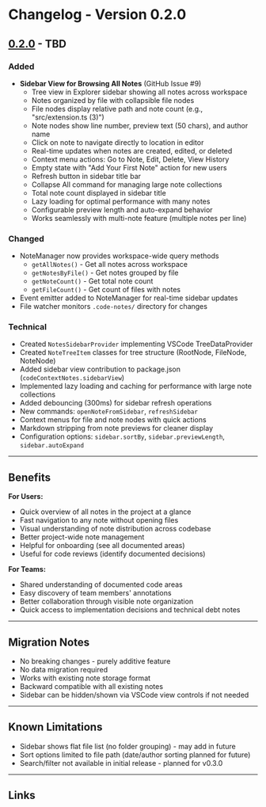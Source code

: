 # Changelog - Version 0.2.0

## [0.2.0] - TBD

### Added
- **Sidebar View for Browsing All Notes** (GitHub Issue #9)
  - Tree view in Explorer sidebar showing all notes across workspace
  - Notes organized by file with collapsible file nodes
  - File nodes display relative path and note count (e.g., "src/extension.ts (3)")
  - Note nodes show line number, preview text (50 chars), and author name
  - Click on note to navigate directly to location in editor
  - Real-time updates when notes are created, edited, or deleted
  - Context menu actions: Go to Note, Edit, Delete, View History
  - Empty state with "Add Your First Note" action for new users
  - Refresh button in sidebar title bar
  - Collapse All command for managing large note collections
  - Total note count displayed in sidebar title
  - Lazy loading for optimal performance with many notes
  - Configurable preview length and auto-expand behavior
  - Works seamlessly with multi-note feature (multiple notes per line)

### Changed
- NoteManager now provides workspace-wide query methods
  - `getAllNotes()` - Get all notes across workspace
  - `getNotesByFile()` - Get notes grouped by file
  - `getNoteCount()` - Get total note count
  - `getFileCount()` - Get count of files with notes
- Event emitter added to NoteManager for real-time sidebar updates
- File watcher monitors `.code-notes/` directory for changes

### Technical
- Created `NotesSidebarProvider` implementing VSCode TreeDataProvider
- Created `NoteTreeItem` classes for tree structure (RootNode, FileNode, NoteNode)
- Added sidebar view contribution to package.json (`codeContextNotes.sidebarView`)
- Implemented lazy loading and caching for performance with large note collections
- Added debouncing (300ms) for sidebar refresh operations
- New commands: `openNoteFromSidebar`, `refreshSidebar`
- Context menus for file and note nodes with quick actions
- Markdown stripping from note previews for cleaner display
- Configuration options: `sidebar.sortBy`, `sidebar.previewLength`, `sidebar.autoExpand`

---

## Benefits

**For Users:**
- Quick overview of all notes in the project at a glance
- Fast navigation to any note without opening files
- Visual understanding of note distribution across codebase
- Better project-wide note management
- Helpful for onboarding (see all documented areas)
- Useful for code reviews (identify documented decisions)

**For Teams:**
- Shared understanding of documented code areas
- Easy discovery of team members' annotations
- Better collaboration through visible note organization
- Quick access to implementation decisions and technical debt notes

---

## Migration Notes

- No breaking changes - purely additive feature
- No data migration required
- Works with existing note storage format
- Backward compatible with all existing notes
- Sidebar can be hidden/shown via VSCode view controls if not needed

---

## Known Limitations

- Sidebar shows flat file list (no folder grouping) - may add in future
- Sort options limited to file path (date/author sorting planned for future)
- Search/filter not available in initial release - planned for v0.3.0

---

## Links

[0.2.0]: https://github.com/jnahian/code-context-notes/releases/tag/v0.2.0

